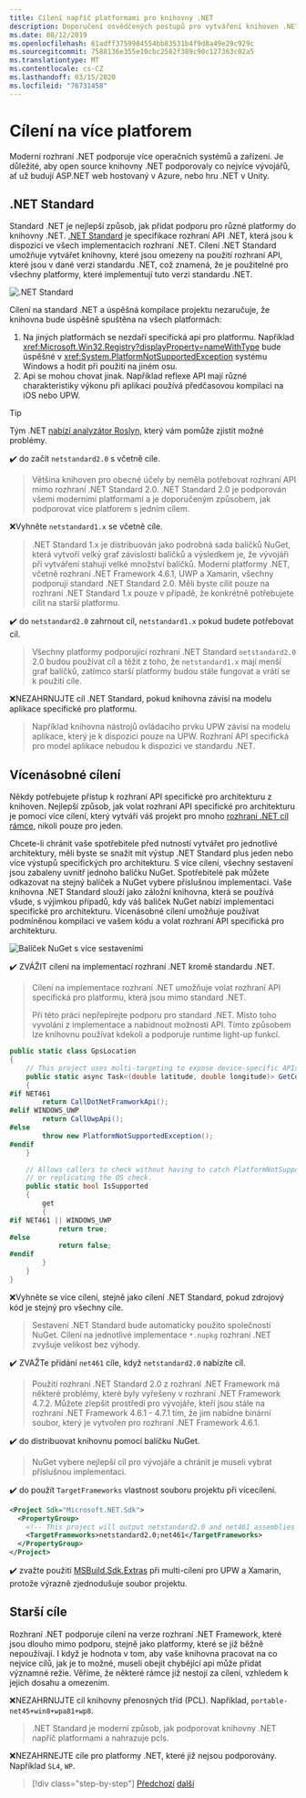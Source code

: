 ```yaml
---
title: Cílení napříč platformami pro knihovny .NET
description: Doporučení osvědčených postupů pro vytváření knihoven .NET pro různé platformy.
ms.date: 08/12/2019
ms.openlocfilehash: 61adff3759984554bb83531b4f9d8a49e29c929c
ms.sourcegitcommit: 7588136e355e10cbc2582f389c90c127363c02a5
ms.translationtype: MT
ms.contentlocale: cs-CZ
ms.lasthandoff: 03/15/2020
ms.locfileid: "76731458"
---
```

# <a name="cross-platform-targeting"></a>Cílení na více platforem

Moderní rozhraní .NET podporuje více operačních systémů a zařízení. Je důležité, aby open source knihovny .NET podporovaly co nejvíce vývojářů, ať už budují ASP.NET web hostovaný v Azure, nebo hru .NET v Unity.

## <a name="net-standard"></a>.NET Standard

Standard .NET je nejlepší způsob, jak přidat podporu pro různé platformy do knihovny .NET. [.NET Standard](../net-standard.md) je specifikace rozhraní API .NET, která jsou k dispozici ve všech implementacích rozhraní .NET. Cílení .NET Standard umožňuje vytvářet knihovny, které jsou omezeny na použití rozhraní API, které jsou v dané verzi standardu .NET, což znamená, že je použitelné pro všechny platformy, které implementují tuto verzi standardu .NET.

![.NET Standard](./media/cross-platform-targeting/platforms-netstandard.png ".NET Standard")

Cílení na standard .NET a úspěšná kompilace projektu nezaručuje, že knihovna bude úspěšně spuštěna na všech platformách:

1. Na jiných platformách se nezdaří specifická api pro platformu. Například <xref:Microsoft.Win32.Registry?displayProperty=nameWithType> bude úspěšné v <xref:System.PlatformNotSupportedException> systému Windows a hodit při použití na jiném osu.
2. Api se mohou chovat jinak. Například reflexe API mají různé charakteristiky výkonu při aplikaci používá předčasovou kompilaci na iOS nebo UPW.

> [!TIP]
> Tým .NET [nabízí analyzátor Roslyn,](../analyzers/api-analyzer.md) který vám pomůže zjistit možné problémy.

✔️ do začít `netstandard2.0` s včetně cíle.

> Většina knihoven pro obecné účely by neměla potřebovat rozhraní API mimo rozhraní .NET Standard 2.0. .NET Standard 2.0 je podporován všemi moderními platformami a je doporučeným způsobem, jak podporovat více platforem s jedním cílem.

❌Vyhněte `netstandard1.x` se včetně cíle.

> .NET Standard 1.x je distribuován jako podrobná sada balíčků NuGet, která vytvoří velký graf závislostí balíčků a výsledkem je, že vývojáři při vytváření stahují velké množství balíčků. Moderní platformy .NET, včetně rozhraní .NET Framework 4.6.1, UWP a Xamarin, všechny podporují standard .NET Standard 2.0. Měli byste cílit pouze na rozhraní .NET Standard 1.x pouze v případě, že konkrétně potřebujete cílit na starší platformu.

✔️ do `netstandard2.0` zahrnout cíl, `netstandard1.x` pokud budete potřebovat cíl.

> Všechny platformy podporující rozhraní .NET Standard `netstandard2.0` 2.0 budou používat cíl a těžit z toho, že `netstandard1.x` mají menší graf balíčků, zatímco starší platformy budou stále fungovat a vrátí se k použití cíle.

❌NEZAHRNUJTE cíl .NET Standard, pokud knihovna závisí na modelu aplikace specifické pro platformu.

> Například knihovna nástrojů ovládacího prvku UPW závisí na modelu aplikace, který je k dispozici pouze na UPW. Rozhraní API specifická pro model aplikace nebudou k dispozici ve standardu .NET.

## <a name="multi-targeting"></a>Vícenásobné cílení

Někdy potřebujete přístup k rozhraní API specifické pro architekturu z knihoven. Nejlepší způsob, jak volat rozhraní API specifické pro architekturu je pomocí více cílení, který vytváří váš projekt pro mnoho [rozhraní .NET cíl rámce,](../frameworks.md) nikoli pouze pro jeden.

Chcete-li chránit vaše spotřebitele před nutností vytvářet pro jednotlivé architektury, měli byste se snažit mít výstup .NET Standard plus jeden nebo více výstupů specifických pro architekturu. S více cílení, všechny sestavení jsou zabaleny uvnitř jednoho balíčku NuGet. Spotřebitelé pak můžete odkazovat na stejný balíček a NuGet vybere příslušnou implementaci. Vaše knihovna .NET Standard slouží jako záložní knihovna, která se používá všude, s výjimkou případů, kdy váš balíček NuGet nabízí implementaci specifické pro architekturu. Vícenásobné cílení umožňuje používat podmíněnou kompilaci ve vašem kódu a volat rozhraní API specifická pro architekturu.

![Balíček NuGet s více sestaveními](./media/cross-platform-targeting/nuget-package-multiple-assemblies.png "Balíček NuGet s více sestaveními")

✔️ ZVÁŽIT cílení na implementací rozhraní .NET kromě standardu .NET.

> Cílení na implementace rozhraní .NET umožňuje volat rozhraní API specifická pro platformu, která jsou mimo standard .NET.
>
> Při této práci nepřepírejte podporu pro standard .NET. Místo toho vyvolání z implementace a nabídnout možnosti API. Tímto způsobem lze knihovnu používat kdekoli a podporuje runtime light-up funkcí.

```csharp
public static class GpsLocation
{
    // This project uses multi-targeting to expose device-specific APIs to .NET Standard.
    public static async Task<(double latitude, double longitude)> GetCoordinatesAsync()
    {
#if NET461
        return CallDotNetFramworkApi();
#elif WINDOWS_UWP
        return CallUwpApi();
#else
        throw new PlatformNotSupportedException();
#endif
    }

    // Allows callers to check without having to catch PlatformNotSupportedException
    // or replicating the OS check.
    public static bool IsSupported
    {
        get
        {
#if NET461 || WINDOWS_UWP
            return true;
#else
            return false;
#endif
        }
    }
}
```

❌Vyhněte se více cílení, stejně jako cílení .NET Standard, pokud zdrojový kód je stejný pro všechny cíle.

> Sestavení .NET Standard bude automaticky použito společností NuGet. Cílení na jednotlivé implementace `*.nupkg` rozhraní .NET zvyšuje velikost bez výhody.

✔️ ZVAŽTe přidání `net461` cíle, když `netstandard2.0` nabízíte cíl.

> Použití rozhraní .NET Standard 2.0 z rozhraní .NET Framework má některé problémy, které byly vyřešeny v rozhraní .NET Framework 4.7.2. Můžete zlepšit prostředí pro vývojáře, kteří jsou stále na rozhraní .NET Framework 4.6.1 - 4.7.1 tím, že jim nabídne binární soubor, který je vytvořen pro rozhraní .NET Framework 4.6.1.

✔️ do distribuovat knihovnu pomocí balíčku NuGet.

> NuGet vybere nejlepší cíl pro vývojáře a chránit je museli vybrat příslušnou implementaci.

✔️ do použít `TargetFrameworks` vlastnost souboru projektu při vícecílení.

```xml
<Project Sdk="Microsoft.NET.Sdk">
  <PropertyGroup>
    <!-- This project will output netstandard2.0 and net461 assemblies -->
    <TargetFrameworks>netstandard2.0;net461</TargetFrameworks>
  </PropertyGroup>
</Project>
```

✔️ zvažte použití [MSBuild.Sdk.Extras](https://github.com/onovotny/MSBuildSdkExtras) při multi-cílení pro UPW a Xamarin, protože výrazně zjednodušuje soubor projektu.

## <a name="older-targets"></a>Starší cíle

Rozhraní .NET podporuje cílení na verze rozhraní .NET Framework, které jsou dlouho mimo podporu, stejně jako platformy, které se již běžně nepoužívají. I když je hodnota v tom, aby vaše knihovna pracovat na co nejvíce cílů, jak je to možné, museli obejít chybějící api může přidat významné režie. Věříme, že některé rámce již nestojí za cílení, vzhledem k jejich dosahu a omezením.

❌NEZAHRNUJTE cíl knihovny přenosných tříd (PCL). Například, `portable-net45+win8+wpa81+wp8`.

> .NET Standard je moderní způsob, jak podporovat knihovny .NET napříč platformami a nahrazuje pcls.

❌NEZAHRNEJTE cíle pro platformy .NET, které již nejsou podporovány. Například `SL4`, `WP`.

>[!div class="step-by-step"]
>[Předchozí](get-started.md)
>[další](strong-naming.md)
